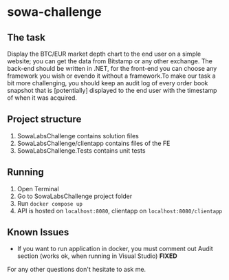# sowa-challenge

## The task
Display the BTC/EUR market depth chart to the end user on a simple website; you can get the data from Bitstamp or any other exchange. The back-end should be written in .NET, for the front-end you can choose any framework you wish or evendo it without a framework.To make our task a bit more challenging, you should keep an audit log of every order book snapshot that is [potentially] displayed to the end user with the timestamp of when it was acquired.

## Project structure
1. SowaLabsChallenge contains solution files
2. SowaLabsChallenge/clientapp contains files of the FE
3. SowaLabsChallenge.Tests contains unit tests

## Running
1. Open Terminal
2. Go to SowaLabsChallenge project folder
3. Run `docker compose up`
4. API is hosted on `localhost:8080`, clientapp on `localhost:8080/clientapp`


## Known Issues
 - If you want to run application in docker, you must comment out Audit section (works ok, when running in Visual Studio) **FIXED**

For any other questions don't hesitate to ask me. 
